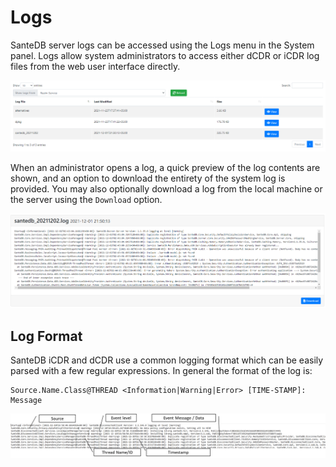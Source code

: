 # Logs



SanteDB server logs can be accessed using the Logs menu in the System panel. Logs allow system administrators to access either dCDR or iCDR log files from the web user interface directly.

![](<../../../../.gitbook/assets/image (424) (1).png>)

When an administrator opens a log, a quick preview of the log contents are shown, and an option to download the entirety of the system log is provided. You may also optionally download a log from the local machine or the server using the `Download` option.

![](<../../../../.gitbook/assets/image (425) (1) (1).png>)

## Log Format

SanteDB iCDR and dCDR use a common logging format which can be easily parsed with a few regular expressions. In general the format of the log is:

```
Source.Name.Class@THREAD <Information|Warning|Error> [TIME-STAMP]: Message
```

![](<../../../../.gitbook/assets/image (433) (1) (1).png>)

